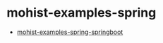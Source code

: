 # mohist-examples-spring

- [mohist-examples-spring-springboot](mohist-examples-spring-springboot)




